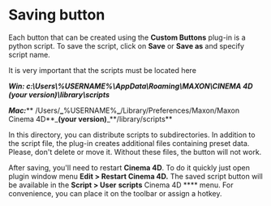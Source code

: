 # Saving button

Each button that can be created using the **Custom Buttons** plug-in is a python script. To save the script, click on **Save** or **Save as** and specify script name.

It is very important that the scripts must be located here

_**Win: c:\Users\\%USERNAME%\AppData\Roaming\MAXON\CINEMA 4D (your version)\library\scripts**_

_**Mac:**_\*\* /Users/**\_**%USERNAME%**\_**/Library/Preferences/Maxon/Maxon Cinema 4D**\_**(your version)**\_**/library/scripts\*\*

In this directory, you can distribute scripts to subdirectories. In addition to the script file, the plug-in creates additional files containing preset data. Please, don't delete or move it. Without these files, the button will not work.

After saving, you'll need to restart **Cinema 4D**. To do it quickly just open plugin window menu **Edit > Restart Cinema 4D.** The saved script button will be available in the **Script > User** **scripts** Cinema 4D \*\*\*\* menu. For convenience, you can place it on the toolbar or assign a hotkey.
